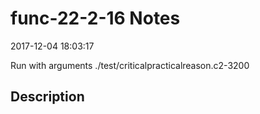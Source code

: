 # func-22-2-16 Notes

2017-12-04 18:03:17

Run with arguments ./test/criticalpracticalreason.c2-3200 

## Description

